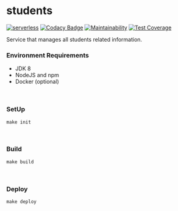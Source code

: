 # students
[![serverless](http://public.serverless.com/badges/v3.svg)](http://www.serverless.com)
[![Codacy Badge](https://app.codacy.com/project/badge/Grade/1c5e355929814c88b84dc4df2162a154)](https://www.codacy.com/gh/uvsy-aws-backend/api-students?utm_source=github.com&amp;utm_medium=referral&amp;utm_content=uvsy-aws-backend/api-students&amp;utm_campaign=Badge_Grade)
[![Maintainability](https://api.codeclimate.com/v1/badges/65e0621c679440eff2d5/maintainability)](https://codeclimate.com/github/uvsy-aws-backend/api-students/maintainability)
[![Test Coverage](https://api.codeclimate.com/v1/badges/65e0621c679440eff2d5/test_coverage)](https://codeclimate.com/github/uvsy-aws-backend/api-students/test_coverage)

Service that manages all students related information.

### Environment Requirements

- JDK 8
- NodeJS and npm
- Docker (optional)

&nbsp;
### SetUp

    make init

&nbsp;
### Build

    make build

&nbsp;
### Deploy

    make deploy
